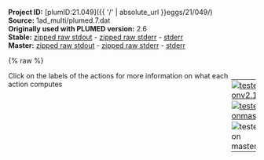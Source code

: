 **Project ID:** [plumID:21.049]({{ '/' | absolute_url }}eggs/21/049/)  
**Source:** 1ad_multi/plumed.7.dat  
**Originally used with PLUMED version:** 2.6  
**Stable:** [zipped raw stdout](plumed.7.dat.plumed.stdout.txt.zip) - [zipped raw stderr](plumed.7.dat.plumed.stderr.txt.zip) - [stderr](plumed.7.dat.plumed.stderr)  
**Master:** [zipped raw stdout](plumed.7.dat.plumed_master.stdout.txt.zip) - [zipped raw stderr](plumed.7.dat.plumed_master.stderr.txt.zip) - [stderr](plumed.7.dat.plumed_master.stderr)  

{% raw %}
<div style="width: 100%; float:left">
<div style="width: 90%; float:left" id="value_details_data/1ad_multi/plumed.7.dat"> Click on the labels of the actions for more information on what each action computes </div>
<div style="width: 10%; float:left"><table><tr><td style="padding:1px"><a href="plumed.7.dat.plumed.stderr"><img src="https://img.shields.io/badge/v2.10-failed-red.svg" alt="tested onv2.10" /></a></td></tr><tr><td style="padding:1px"><a href="plumed.7.dat.plumed_master.stderr"><img src="https://img.shields.io/badge/master-failed-red.svg" alt="tested onmaster" /></a></td></tr><tr><td style="padding:1px"><img src="https://img.shields.io/badge/with-LOAD-yellow.svg" alt="tested on master" /></td></tr>
</table></div></div>
<pre style="width=97%;">
<span class="plumedtooltip" style="color:green">LOAD<span class="right">Loads a library, possibly defining new actions. <a href="https://www.plumed.org/doc-master/user-doc/html/_l_o_a_d.html" style="color:green">More details</a><i></i></span></span> <span class="plumedtooltip">FILE<span class="right">file to be loaded<i></i></span></span>=../PathCV.cpp
<span style="display:none;" id="data/1ad_multi/plumed.7.dat">The LOAD action with label <b></b> calculates something</span><span class="plumedtooltip" style="color:green">UNITS<span class="right">This command sets the internal units for the code. <a href="https://www.plumed.org/doc-master/user-doc/html/_u_n_i_t_s.html" style="color:green">More details</a><i></i></span></span> <span class="plumedtooltip">LENGTH<span class="right">the units of lengths<i></i></span></span>=A <span class="plumedtooltip">TIME<span class="right">the units of time<i></i></span></span>=ps <span class="plumedtooltip">ENERGY<span class="right">the units of energy<i></i></span></span>=kcal/mol

<b name="data/1ad_multi/plumed.7.datphi" onclick='showPath("data/1ad_multi/plumed.7.dat","data/1ad_multi/plumed.7.datphi","data/1ad_multi/plumed.7.datphi","brown")'>phi</b>: <span class="plumedtooltip" style="color:green">TORSION<span class="right">Calculate a torsional angle. <a href="https://www.plumed.org/doc-master/user-doc/html/_t_o_r_s_i_o_n.html" style="color:green">More details</a><i></i></span></span> <span class="plumedtooltip">ATOMS<span class="right">the four atoms involved in the torsional angle<i></i></span></span>=5,7,9,15
<span style="display:none;" id="data/1ad_multi/plumed.7.datphi">The TORSION action with label <b>phi</b> calculates the following quantities:<table  align="center" frame="void" width="95%" cellpadding="5%"><tr><td width="5%"><b> Quantity </b>  </td><td><b> Description </b> </td></tr><tr><td width="5%">phi.value</td><td>the TORSION involving these atoms</td></tr></table></span><b name="data/1ad_multi/plumed.7.datwphi" onclick='showPath("data/1ad_multi/plumed.7.dat","data/1ad_multi/plumed.7.datwphi","data/1ad_multi/plumed.7.datwphi","brown")'>wphi</b>: <span class="plumedtooltip" style="color:green">COMBINE<span class="right">Calculate a polynomial combination of a set of other variables. <a href="https://www.plumed.org/doc-master/user-doc/html/_c_o_m_b_i_n_e.html" style="color:green">More details</a><i></i></span></span> <span class="plumedtooltip">ARG<span class="right">the values input to this function<i></i></span></span>=<b name="data/1ad_multi/plumed.7.datphi">phi</b> <span class="plumedtooltip">COEFFICIENTS<span class="right"> the coefficients of the arguments in your function<i></i></span></span>=1. <span class="plumedtooltip">PERIODIC<span class="right">if the output of your function is periodic then you should specify the periodicity of the function<i></i></span></span>=NO
<span style="display:none;" id="data/1ad_multi/plumed.7.datwphi">The COMBINE action with label <b>wphi</b> calculates the following quantities:<table  align="center" frame="void" width="95%" cellpadding="5%"><tr><td width="5%"><b> Quantity </b>  </td><td><b> Description </b> </td></tr><tr><td width="5%">wphi.value</td><td>a linear compbination</td></tr></table></span><span class="plumedtooltip" style="color:green">LOWER_WALLS<span class="right">Defines a wall for the value of one or more collective variables, <a href="https://www.plumed.org/doc-master/user-doc/html/_l_o_w_e_r__w_a_l_l_s.html" style="color:green">More details</a><i></i></span></span> <span class="plumedtooltip">ARG<span class="right">the arguments on which the bias is acting<i></i></span></span>=<b name="data/1ad_multi/plumed.7.datwphi">wphi</b> <span class="plumedtooltip">AT<span class="right">the positions of the wall<i></i></span></span>=-2.7 <span class="plumedtooltip">KAPPA<span class="right">the force constant for the wall<i></i></span></span>=1000.0 <span class="plumedtooltip">EXP<span class="right"> the powers for the walls<i></i></span></span>=2 <span class="plumedtooltip">EPS<span class="right"> the values for s_i in the expression for a wall<i></i></span></span>=1 <span class="plumedtooltip">OFFSET<span class="right"> the offset for the start of the wall<i></i></span></span>=0 <span class="plumedtooltip">LABEL<span class="right">a label for the action so that its output can be referenced in the input to other actions<i></i></span></span>=<b name="data/1ad_multi/plumed.7.datphilwall" onclick='showPath("data/1ad_multi/plumed.7.dat","data/1ad_multi/plumed.7.datphilwall","data/1ad_multi/plumed.7.datphilwall","brown")'>philwall</b>
<span style="display:none;" id="data/1ad_multi/plumed.7.datphilwall">The LOWER_WALLS action with label <b>philwall</b> calculates the following quantities:<table  align="center" frame="void" width="95%" cellpadding="5%"><tr><td width="5%"><b> Quantity </b>  </td><td><b> Description </b> </td></tr><tr><td width="5%">philwall.bias</td><td>the instantaneous value of the bias potential</td></tr><tr><td width="5%">philwall.force2</td><td>the instantaneous value of the squared force due to this bias potential</td></tr></table></span><span class="plumedtooltip" style="color:green">UPPER_WALLS<span class="right">Defines a wall for the value of one or more collective variables, <a href="https://www.plumed.org/doc-master/user-doc/html/_u_p_p_e_r__w_a_l_l_s.html" style="color:green">More details</a><i></i></span></span> <span class="plumedtooltip">ARG<span class="right">the arguments on which the bias is acting<i></i></span></span>=<b name="data/1ad_multi/plumed.7.datwphi">wphi</b> <span class="plumedtooltip">AT<span class="right">the positions of the wall<i></i></span></span>=2.7  <span class="plumedtooltip">KAPPA<span class="right">the force constant for the wall<i></i></span></span>=1000.0 <span class="plumedtooltip">EXP<span class="right"> the powers for the walls<i></i></span></span>=2 <span class="plumedtooltip">EPS<span class="right"> the values for s_i in the expression for a wall<i></i></span></span>=1 <span class="plumedtooltip">OFFSET<span class="right"> the offset for the start of the wall<i></i></span></span>=0 <span class="plumedtooltip">LABEL<span class="right">a label for the action so that its output can be referenced in the input to other actions<i></i></span></span>=<b name="data/1ad_multi/plumed.7.datphiuwall" onclick='showPath("data/1ad_multi/plumed.7.dat","data/1ad_multi/plumed.7.datphiuwall","data/1ad_multi/plumed.7.datphiuwall","brown")'>phiuwall</b>
<br/><span style="display:none;" id="data/1ad_multi/plumed.7.datphiuwall">The UPPER_WALLS action with label <b>phiuwall</b> calculates the following quantities:<table  align="center" frame="void" width="95%" cellpadding="5%"><tr><td width="5%"><b> Quantity </b>  </td><td><b> Description </b> </td></tr><tr><td width="5%">phiuwall.bias</td><td>the instantaneous value of the bias potential</td></tr><tr><td width="5%">phiuwall.force2</td><td>the instantaneous value of the squared force due to this bias potential</td></tr></table></span><b name="data/1ad_multi/plumed.7.datpsi" onclick='showPath("data/1ad_multi/plumed.7.dat","data/1ad_multi/plumed.7.datpsi","data/1ad_multi/plumed.7.datpsi","brown")'>psi</b>: <span class="plumedtooltip" style="color:green">TORSION<span class="right">Calculate a torsional angle. <a href="https://www.plumed.org/doc-master/user-doc/html/_t_o_r_s_i_o_n.html" style="color:green">More details</a><i></i></span></span> <span class="plumedtooltip">ATOMS<span class="right">the four atoms involved in the torsional angle<i></i></span></span>=7,9,15,17
<span style="display:none;" id="data/1ad_multi/plumed.7.datpsi">The TORSION action with label <b>psi</b> calculates the following quantities:<table  align="center" frame="void" width="95%" cellpadding="5%"><tr><td width="5%"><b> Quantity </b>  </td><td><b> Description </b> </td></tr><tr><td width="5%">psi.value</td><td>the TORSION involving these atoms</td></tr></table></span><b name="data/1ad_multi/plumed.7.datwpsi" onclick='showPath("data/1ad_multi/plumed.7.dat","data/1ad_multi/plumed.7.datwpsi","data/1ad_multi/plumed.7.datwpsi","brown")'>wpsi</b>: <span class="plumedtooltip" style="color:green">COMBINE<span class="right">Calculate a polynomial combination of a set of other variables. <a href="https://www.plumed.org/doc-master/user-doc/html/_c_o_m_b_i_n_e.html" style="color:green">More details</a><i></i></span></span> <span class="plumedtooltip">ARG<span class="right">the values input to this function<i></i></span></span>=<b name="data/1ad_multi/plumed.7.datpsi">psi</b> <span class="plumedtooltip">COEFFICIENTS<span class="right"> the coefficients of the arguments in your function<i></i></span></span>=1. <span class="plumedtooltip">PERIODIC<span class="right">if the output of your function is periodic then you should specify the periodicity of the function<i></i></span></span>=NO
<span style="display:none;" id="data/1ad_multi/plumed.7.datwpsi">The COMBINE action with label <b>wpsi</b> calculates the following quantities:<table  align="center" frame="void" width="95%" cellpadding="5%"><tr><td width="5%"><b> Quantity </b>  </td><td><b> Description </b> </td></tr><tr><td width="5%">wpsi.value</td><td>a linear compbination</td></tr></table></span><span class="plumedtooltip" style="color:green">LOWER_WALLS<span class="right">Defines a wall for the value of one or more collective variables, <a href="https://www.plumed.org/doc-master/user-doc/html/_l_o_w_e_r__w_a_l_l_s.html" style="color:green">More details</a><i></i></span></span> <span class="plumedtooltip">ARG<span class="right">the arguments on which the bias is acting<i></i></span></span>=<b name="data/1ad_multi/plumed.7.datwpsi">wpsi</b> <span class="plumedtooltip">AT<span class="right">the positions of the wall<i></i></span></span>=-2.7 <span class="plumedtooltip">KAPPA<span class="right">the force constant for the wall<i></i></span></span>=1000.0 <span class="plumedtooltip">EXP<span class="right"> the powers for the walls<i></i></span></span>=2 <span class="plumedtooltip">EPS<span class="right"> the values for s_i in the expression for a wall<i></i></span></span>=1 <span class="plumedtooltip">OFFSET<span class="right"> the offset for the start of the wall<i></i></span></span>=0 <span class="plumedtooltip">LABEL<span class="right">a label for the action so that its output can be referenced in the input to other actions<i></i></span></span>=<b name="data/1ad_multi/plumed.7.datpsilwall" onclick='showPath("data/1ad_multi/plumed.7.dat","data/1ad_multi/plumed.7.datpsilwall","data/1ad_multi/plumed.7.datpsilwall","brown")'>psilwall</b>
<span style="display:none;" id="data/1ad_multi/plumed.7.datpsilwall">The LOWER_WALLS action with label <b>psilwall</b> calculates the following quantities:<table  align="center" frame="void" width="95%" cellpadding="5%"><tr><td width="5%"><b> Quantity </b>  </td><td><b> Description </b> </td></tr><tr><td width="5%">psilwall.bias</td><td>the instantaneous value of the bias potential</td></tr><tr><td width="5%">psilwall.force2</td><td>the instantaneous value of the squared force due to this bias potential</td></tr></table></span><span class="plumedtooltip" style="color:green">UPPER_WALLS<span class="right">Defines a wall for the value of one or more collective variables, <a href="https://www.plumed.org/doc-master/user-doc/html/_u_p_p_e_r__w_a_l_l_s.html" style="color:green">More details</a><i></i></span></span> <span class="plumedtooltip">ARG<span class="right">the arguments on which the bias is acting<i></i></span></span>=<b name="data/1ad_multi/plumed.7.datwpsi">wpsi</b> <span class="plumedtooltip">AT<span class="right">the positions of the wall<i></i></span></span>=2.7  <span class="plumedtooltip">KAPPA<span class="right">the force constant for the wall<i></i></span></span>=1000.0 <span class="plumedtooltip">EXP<span class="right"> the powers for the walls<i></i></span></span>=2 <span class="plumedtooltip">EPS<span class="right"> the values for s_i in the expression for a wall<i></i></span></span>=1 <span class="plumedtooltip">OFFSET<span class="right"> the offset for the start of the wall<i></i></span></span>=0 <span class="plumedtooltip">LABEL<span class="right">a label for the action so that its output can be referenced in the input to other actions<i></i></span></span>=<b name="data/1ad_multi/plumed.7.datpsiuwall" onclick='showPath("data/1ad_multi/plumed.7.dat","data/1ad_multi/plumed.7.datpsiuwall","data/1ad_multi/plumed.7.datpsiuwall","brown")'>psiuwall</b>
<br/><span style="display:none;" id="data/1ad_multi/plumed.7.datpsiuwall">The UPPER_WALLS action with label <b>psiuwall</b> calculates the following quantities:<table  align="center" frame="void" width="95%" cellpadding="5%"><tr><td width="5%"><b> Quantity </b>  </td><td><b> Description </b> </td></tr><tr><td width="5%">psiuwall.bias</td><td>the instantaneous value of the bias potential</td></tr><tr><td width="5%">psiuwall.force2</td><td>the instantaneous value of the squared force due to this bias potential</td></tr></table></span><b name="data/1ad_multi/plumed.7.datce6" onclick='showPath("data/1ad_multi/plumed.7.dat","data/1ad_multi/plumed.7.datce6","data/1ad_multi/plumed.7.datce6","brown")'>ce6</b>: <span class="plumedtooltip" style="color:green">CONSTANT<span class="right">Create a constant value that can be passed to actions <a href="https://www.plumed.org/doc-master/user-doc/html/_c_o_n_s_t_a_n_t.html" style="color:green">More details</a><i></i></span></span> <span class="plumedtooltip">VALUE<span class="right">the single number that you would like to store<i></i></span></span>=1
<span style="display:none;" id="data/1ad_multi/plumed.7.datce6">The CONSTANT action with label <b>ce6</b> calculates the following quantities:<table  align="center" frame="void" width="95%" cellpadding="5%"><tr><td width="5%"><b> Quantity </b>  </td><td><b> Description </b> </td></tr><tr><td width="5%">ce6.value</td><td>the constant value that was read from the plumed input</td></tr></table></span><b name="data/1ad_multi/plumed.7.datce7" onclick='showPath("data/1ad_multi/plumed.7.dat","data/1ad_multi/plumed.7.datce7","data/1ad_multi/plumed.7.datce7","brown")'>ce7</b>: <span class="plumedtooltip" style="color:green">CONSTANT<span class="right">Create a constant value that can be passed to actions <a href="https://www.plumed.org/doc-master/user-doc/html/_c_o_n_s_t_a_n_t.html" style="color:green">More details</a><i></i></span></span> <span class="plumedtooltip">VALUE<span class="right">the single number that you would like to store<i></i></span></span>=1000

<span style="display:none;" id="data/1ad_multi/plumed.7.datce7">The CONSTANT action with label <b>ce7</b> calculates the following quantities:<table  align="center" frame="void" width="95%" cellpadding="5%"><tr><td width="5%"><b> Quantity </b>  </td><td><b> Description </b> </td></tr><tr><td width="5%">ce7.value</td><td>the constant value that was read from the plumed input</td></tr></table></span><b name="data/1ad_multi/plumed.7.datens6" onclick='showPath("data/1ad_multi/plumed.7.dat","data/1ad_multi/plumed.7.datens6","data/1ad_multi/plumed.7.datens6","brown")'>ens6</b>: <span class="plumedtooltip" style="color:green">ENSEMBLE<span class="right">Calculates the replica averaging of a collective variable over multiple replicas. <a href="https://www.plumed.org/doc-master/user-doc/html/_e_n_s_e_m_b_l_e.html" style="color:green">More details</a><i></i></span></span> <span class="plumedtooltip">ARG<span class="right">the labels of the values from which the function is calculated<i></i></span></span>=<b name="data/1ad_multi/plumed.7.datphi">phi</b>,<b name="data/1ad_multi/plumed.7.datpsi">psi</b>,<b name="data/1ad_multi/plumed.7.datce6">ce6</b> <span class="plumedtooltip">MOMENT<span class="right">the moment you want to calculate in alternative to the mean or the variance<i></i></span></span>=2 <span class="plumedtooltip">CENTRAL<span class="right"> calculate a central moment instead of a standard moment<i></i></span></span> <span class="plumedtooltip">REWEIGHT<span class="right"> simple REWEIGHT using the latest ARG as energy<i></i></span></span>
<span style="display:none;" id="data/1ad_multi/plumed.7.datens6">The ENSEMBLE action with label <b>ens6</b> calculates the following quantities:<table  align="center" frame="void" width="95%" cellpadding="5%"><tr><td width="5%"><b> Quantity </b>  </td><td><b> Description </b> </td></tr><tr><td width="5%">ens6..#!custom</td><td>the names of the output components for this action depend on the actions input file see the example inputs below for details</td></tr></table></span><b name="data/1ad_multi/plumed.7.datens7" onclick='showPath("data/1ad_multi/plumed.7.dat","data/1ad_multi/plumed.7.datens7","data/1ad_multi/plumed.7.datens7","brown")'>ens7</b>: <span class="plumedtooltip" style="color:green">ENSEMBLE<span class="right">Calculates the replica averaging of a collective variable over multiple replicas. <a href="https://www.plumed.org/doc-master/user-doc/html/_e_n_s_e_m_b_l_e.html" style="color:green">More details</a><i></i></span></span> <span class="plumedtooltip">ARG<span class="right">the labels of the values from which the function is calculated<i></i></span></span>=<b name="data/1ad_multi/plumed.7.datphi">phi</b>,<b name="data/1ad_multi/plumed.7.datpsi">psi</b>,<b name="data/1ad_multi/plumed.7.datce7">ce7</b> <span class="plumedtooltip">MOMENT<span class="right">the moment you want to calculate in alternative to the mean or the variance<i></i></span></span>=2 <span class="plumedtooltip">CENTRAL<span class="right"> calculate a central moment instead of a standard moment<i></i></span></span> <span class="plumedtooltip">REWEIGHT<span class="right"> simple REWEIGHT using the latest ARG as energy<i></i></span></span>
<br/><span style="display:none;" id="data/1ad_multi/plumed.7.datens7">The ENSEMBLE action with label <b>ens7</b> calculates the following quantities:<table  align="center" frame="void" width="95%" cellpadding="5%"><tr><td width="5%"><b> Quantity </b>  </td><td><b> Description </b> </td></tr><tr><td width="5%">ens7..#!custom</td><td>the names of the output components for this action depend on the actions input file see the example inputs below for details</td></tr></table></span><b name="data/1ad_multi/plumed.7.datd_phi" onclick='showPath("data/1ad_multi/plumed.7.dat","data/1ad_multi/plumed.7.datd_phi","data/1ad_multi/plumed.7.datd_phi","brown")'>d_phi</b>: <span class="plumedtooltip" style="color:green">COMBINE<span class="right">Calculate a polynomial combination of a set of other variables. <a href="https://www.plumed.org/doc-master/user-doc/html/_c_o_m_b_i_n_e.html" style="color:green">More details</a><i></i></span></span> <span class="plumedtooltip">ARG<span class="right">the values input to this function<i></i></span></span>=<b name="data/1ad_multi/plumed.7.datens6">ens6.phi</b>,<b name="data/1ad_multi/plumed.7.datens7">ens7.phi</b> <span class="plumedtooltip">COEFFICIENTS<span class="right"> the coefficients of the arguments in your function<i></i></span></span>=1,-1 <span class="plumedtooltip">PERIODIC<span class="right">if the output of your function is periodic then you should specify the periodicity of the function<i></i></span></span>=NO
<span style="display:none;" id="data/1ad_multi/plumed.7.datd_phi">The COMBINE action with label <b>d_phi</b> calculates the following quantities:<table  align="center" frame="void" width="95%" cellpadding="5%"><tr><td width="5%"><b> Quantity </b>  </td><td><b> Description </b> </td></tr><tr><td width="5%">d_phi.value</td><td>a linear compbination</td></tr></table></span><b name="data/1ad_multi/plumed.7.datd_psi" onclick='showPath("data/1ad_multi/plumed.7.dat","data/1ad_multi/plumed.7.datd_psi","data/1ad_multi/plumed.7.datd_psi","brown")'>d_psi</b>: <span class="plumedtooltip" style="color:green">COMBINE<span class="right">Calculate a polynomial combination of a set of other variables. <a href="https://www.plumed.org/doc-master/user-doc/html/_c_o_m_b_i_n_e.html" style="color:green">More details</a><i></i></span></span> <span class="plumedtooltip">ARG<span class="right">the values input to this function<i></i></span></span>=<b name="data/1ad_multi/plumed.7.datens6">ens6.psi</b>,<b name="data/1ad_multi/plumed.7.datens7">ens7.psi</b> <span class="plumedtooltip">COEFFICIENTS<span class="right"> the coefficients of the arguments in your function<i></i></span></span>=1,-1 <span class="plumedtooltip">PERIODIC<span class="right">if the output of your function is periodic then you should specify the periodicity of the function<i></i></span></span>=NO
<span style="display:none;" id="data/1ad_multi/plumed.7.datd_psi">The COMBINE action with label <b>d_psi</b> calculates the following quantities:<table  align="center" frame="void" width="95%" cellpadding="5%"><tr><td width="5%"><b> Quantity </b>  </td><td><b> Description </b> </td></tr><tr><td width="5%">d_psi.value</td><td>a linear compbination</td></tr></table></span><b name="data/1ad_multi/plumed.7.datd_2" onclick='showPath("data/1ad_multi/plumed.7.dat","data/1ad_multi/plumed.7.datd_2","data/1ad_multi/plumed.7.datd_2","brown")'>d_2</b>: <span class="plumedtooltip" style="color:green">COMBINE<span class="right">Calculate a polynomial combination of a set of other variables. <a href="https://www.plumed.org/doc-master/user-doc/html/_c_o_m_b_i_n_e.html" style="color:green">More details</a><i></i></span></span> <span class="plumedtooltip">ARG<span class="right">the values input to this function<i></i></span></span>=<b name="data/1ad_multi/plumed.7.datd_phi">d_phi</b>,<b name="data/1ad_multi/plumed.7.datd_psi">d_psi</b> <span class="plumedtooltip">POWERS<span class="right"> the powers to which you are raising each of the arguments in your function<i></i></span></span>=2,2 <span class="plumedtooltip">PERIODIC<span class="right">if the output of your function is periodic then you should specify the periodicity of the function<i></i></span></span>=NO

<span style="display:none;" id="data/1ad_multi/plumed.7.datd_2">The COMBINE action with label <b>d_2</b> calculates the following quantities:<table  align="center" frame="void" width="95%" cellpadding="5%"><tr><td width="5%"><b> Quantity </b>  </td><td><b> Description </b> </td></tr><tr><td width="5%">d_2.value</td><td>a linear compbination</td></tr></table></span><span class="plumedtooltip" style="color:green">PATHCV<span class="right">This action is not part of PLUMED and was included by using a LOAD command <a href="https://www.plumed.org/doc-master/user-doc/html/_l_o_a_d.html" style="color:green">More details</a><i></i></span></span> LABEL=<b name="data/1ad_multi/plumed.7.datpcv" onclick='showPath("data/1ad_multi/plumed.7.dat","data/1ad_multi/plumed.7.datpcv","data/1ad_multi/plumed.7.datpcv","brown")'>pcv</b> ARG=<b name="data/1ad_multi/plumed.7.datphi">phi</b>,<b name="data/1ad_multi/plumed.7.datpsi">psi</b> GENPATH=20,20,20,-1.4,1.2,1.1,-0.8 FIXED=21,40 HALFLIFE=1000 PACE=250 WALKERS_RSTRIDE=250 WALKERS_ID=3 WALKERS_N=4 WALKERS_DIR=<b name="data/1ad_multi/plumed.7.dat">.</b> OUTFILE=1_PATH

<span class="plumedtooltip" style="color:green">UPPER_WALLS<span class="right">Defines a wall for the value of one or more collective variables, <a href="https://www.plumed.org/doc-master/user-doc/html/_u_p_p_e_r__w_a_l_l_s.html" style="color:green">More details</a><i></i></span></span> <span class="plumedtooltip">ARG<span class="right">the arguments on which the bias is acting<i></i></span></span>=pcv.z <span class="plumedtooltip">AT<span class="right">the positions of the wall<i></i></span></span>=0.0  <span class="plumedtooltip">KAPPA<span class="right">the force constant for the wall<i></i></span></span>=70.0 <span class="plumedtooltip">EXP<span class="right"> the powers for the walls<i></i></span></span>=2 <span class="plumedtooltip">EPS<span class="right"> the values for s_i in the expression for a wall<i></i></span></span>=1 <span class="plumedtooltip">OFFSET<span class="right"> the offset for the start of the wall<i></i></span></span>=0 <span class="plumedtooltip">LABEL<span class="right">a label for the action so that its output can be referenced in the input to other actions<i></i></span></span>=<b name="data/1ad_multi/plumed.7.dattube" onclick='showPath("data/1ad_multi/plumed.7.dat","data/1ad_multi/plumed.7.dattube","data/1ad_multi/plumed.7.dattube","brown")'>tube</b>
<span style="display:none;" id="data/1ad_multi/plumed.7.dattube">The UPPER_WALLS action with label <b>tube</b> calculates the following quantities:<table  align="center" frame="void" width="95%" cellpadding="5%"><tr><td width="5%"><b> Quantity </b>  </td><td><b> Description </b> </td></tr><tr><td width="5%">tube.bias</td><td>the instantaneous value of the bias potential</td></tr><tr><td width="5%">tube.force2</td><td>the instantaneous value of the squared force due to this bias potential</td></tr></table></span><span class="plumedtooltip" style="color:green">LOWER_WALLS<span class="right">Defines a wall for the value of one or more collective variables, <a href="https://www.plumed.org/doc-master/user-doc/html/_l_o_w_e_r__w_a_l_l_s.html" style="color:green">More details</a><i></i></span></span> <span class="plumedtooltip">ARG<span class="right">the arguments on which the bias is acting<i></i></span></span>=pcv.s <span class="plumedtooltip">AT<span class="right">the positions of the wall<i></i></span></span>=-0.4 <span class="plumedtooltip">KAPPA<span class="right">the force constant for the wall<i></i></span></span>=50.0 <span class="plumedtooltip">EXP<span class="right"> the powers for the walls<i></i></span></span>=2 <span class="plumedtooltip">EPS<span class="right"> the values for s_i in the expression for a wall<i></i></span></span>=1 <span class="plumedtooltip">OFFSET<span class="right"> the offset for the start of the wall<i></i></span></span>=0 <span class="plumedtooltip">LABEL<span class="right">a label for the action so that its output can be referenced in the input to other actions<i></i></span></span>=<b name="data/1ad_multi/plumed.7.datlwall" onclick='showPath("data/1ad_multi/plumed.7.dat","data/1ad_multi/plumed.7.datlwall","data/1ad_multi/plumed.7.datlwall","brown")'>lwall</b>
<span style="display:none;" id="data/1ad_multi/plumed.7.datlwall">The LOWER_WALLS action with label <b>lwall</b> calculates the following quantities:<table  align="center" frame="void" width="95%" cellpadding="5%"><tr><td width="5%"><b> Quantity </b>  </td><td><b> Description </b> </td></tr><tr><td width="5%">lwall.bias</td><td>the instantaneous value of the bias potential</td></tr><tr><td width="5%">lwall.force2</td><td>the instantaneous value of the squared force due to this bias potential</td></tr></table></span><span class="plumedtooltip" style="color:green">UPPER_WALLS<span class="right">Defines a wall for the value of one or more collective variables, <a href="https://www.plumed.org/doc-master/user-doc/html/_u_p_p_e_r__w_a_l_l_s.html" style="color:green">More details</a><i></i></span></span> <span class="plumedtooltip">ARG<span class="right">the arguments on which the bias is acting<i></i></span></span>=pcv.s <span class="plumedtooltip">AT<span class="right">the positions of the wall<i></i></span></span>=1.4  <span class="plumedtooltip">KAPPA<span class="right">the force constant for the wall<i></i></span></span>=50.0 <span class="plumedtooltip">EXP<span class="right"> the powers for the walls<i></i></span></span>=2 <span class="plumedtooltip">EPS<span class="right"> the values for s_i in the expression for a wall<i></i></span></span>=1 <span class="plumedtooltip">OFFSET<span class="right"> the offset for the start of the wall<i></i></span></span>=0 <span class="plumedtooltip">LABEL<span class="right">a label for the action so that its output can be referenced in the input to other actions<i></i></span></span>=<b name="data/1ad_multi/plumed.7.datuwall" onclick='showPath("data/1ad_multi/plumed.7.dat","data/1ad_multi/plumed.7.datuwall","data/1ad_multi/plumed.7.datuwall","brown")'>uwall</b>
<br/><span style="display:none;" id="data/1ad_multi/plumed.7.datuwall">The UPPER_WALLS action with label <b>uwall</b> calculates the following quantities:<table  align="center" frame="void" width="95%" cellpadding="5%"><tr><td width="5%"><b> Quantity </b>  </td><td><b> Description </b> </td></tr><tr><td width="5%">uwall.bias</td><td>the instantaneous value of the bias potential</td></tr><tr><td width="5%">uwall.force2</td><td>the instantaneous value of the squared force due to this bias potential</td></tr></table></span><span class="plumedtooltip" style="color:green">MOVINGRESTRAINT<span class="right">Add a time-dependent, harmonic restraint on one or more variables. <a href="https://www.plumed.org/doc-master/user-doc/html/_m_o_v_i_n_g_r_e_s_t_r_a_i_n_t.html" style="color:green">More details</a><i></i></span></span> ...
 <span class="plumedtooltip">LABEL<span class="right">a label for the action so that its output can be referenced in the input to other actions<i></i></span></span>=<b name="data/1ad_multi/plumed.7.datsteer" onclick='showPath("data/1ad_multi/plumed.7.dat","data/1ad_multi/plumed.7.datsteer","data/1ad_multi/plumed.7.datsteer","brown")'>steer</b>
 <span class="plumedtooltip">ARG<span class="right">the labels of the scalars on which the bias will act<i></i></span></span>=pcv.s
  <span class="plumedtooltip">STEP0<span class="right">This keyword appears multiple times as STEPx with x=0,1,2,<i></i></span></span>=00000    <span class="plumedtooltip">AT0<span class="right">ATx is equal to the position of the restraint at time STEPx<i></i></span></span>=1.0 <span class="plumedtooltip">KAPPA0<span class="right">KAPPAx is equal to the value of the force constants at time STEPx<i></i></span></span>=1500.0
  <span class="plumedtooltip">STEP1<span class="right">This keyword appears multiple times as STEPx with x=0,1,2,<i></i></span></span>=10000    <span class="plumedtooltip">AT1<span class="right">ATx is equal to the position of the restraint at time STEPx<i></i></span></span>=0.5
... MOVINGRESTRAINT
<br/><span style="display:none;" id="data/1ad_multi/plumed.7.datsteer">The MOVINGRESTRAINT action with label <b>steer</b> calculates the following quantities:<table  align="center" frame="void" width="95%" cellpadding="5%"><tr><td width="5%"><b> Quantity </b>  </td><td><b> Description </b> </td></tr><tr><td width="5%">steer.bias</td><td>the instantaneous value of the bias potential</td></tr><tr><td width="5%">steer.work</td><td>the total work performed changing this restraint</td></tr><tr><td width="5%">steer.force2</td><td>the instantaneous value of the squared force due to this bias potential</td></tr><tr><td width="5%">steer._cntr</td><td>one or multiple instances of this quantity can be referenced elsewhere in the input file</td></tr><tr><td width="5%">steer._work</td><td>one or multiple instances of this quantity can be referenced elsewhere in the input file</td></tr><tr><td width="5%">steer._kappa</td><td>one or multiple instances of this quantity can be referenced elsewhere in the input file</td></tr></table></span><span class="plumedtooltip" style="color:green">MOVINGRESTRAINT<span class="right">Add a time-dependent, harmonic restraint on one or more variables. <a href="https://www.plumed.org/doc-master/user-doc/html/_m_o_v_i_n_g_r_e_s_t_r_a_i_n_t.html" style="color:green">More details</a><i></i></span></span> ...
 <span class="plumedtooltip">VERSE<span class="right"> Tells plumed whether the restraint is only acting for CV larger (U) or smaller (L) than the restraint or whether it is acting on both sides (B)<i></i></span></span>=L
 <span class="plumedtooltip">LABEL<span class="right">a label for the action so that its output can be referenced in the input to other actions<i></i></span></span>=<b name="data/1ad_multi/plumed.7.datrepel" onclick='showPath("data/1ad_multi/plumed.7.dat","data/1ad_multi/plumed.7.datrepel","data/1ad_multi/plumed.7.datrepel","brown")'>repel</b>
 <span class="plumedtooltip">ARG<span class="right">the labels of the scalars on which the bias will act<i></i></span></span>=<b name="data/1ad_multi/plumed.7.datd_2">d_2</b>
  <span class="plumedtooltip">STEP0<span class="right">This keyword appears multiple times as STEPx with x=0,1,2,<i></i></span></span>=00000    <span class="plumedtooltip">AT0<span class="right">ATx is equal to the position of the restraint at time STEPx<i></i></span></span>=0.0 <span class="plumedtooltip">KAPPA0<span class="right">KAPPAx is equal to the value of the force constants at time STEPx<i></i></span></span>=70.0
  <span class="plumedtooltip">STEP1<span class="right">This keyword appears multiple times as STEPx with x=0,1,2,<i></i></span></span>=10000    <span class="plumedtooltip">AT1<span class="right">ATx is equal to the position of the restraint at time STEPx<i></i></span></span>=0.5
... MOVINGRESTRAINT
<br/><span style="display:none;" id="data/1ad_multi/plumed.7.datrepel">The MOVINGRESTRAINT action with label <b>repel</b> calculates the following quantities:<table  align="center" frame="void" width="95%" cellpadding="5%"><tr><td width="5%"><b> Quantity </b>  </td><td><b> Description </b> </td></tr><tr><td width="5%">repel.bias</td><td>the instantaneous value of the bias potential</td></tr><tr><td width="5%">repel.work</td><td>the total work performed changing this restraint</td></tr><tr><td width="5%">repel.force2</td><td>the instantaneous value of the squared force due to this bias potential</td></tr><tr><td width="5%">repel._cntr</td><td>one or multiple instances of this quantity can be referenced elsewhere in the input file</td></tr><tr><td width="5%">repel._work</td><td>one or multiple instances of this quantity can be referenced elsewhere in the input file</td></tr><tr><td width="5%">repel._kappa</td><td>one or multiple instances of this quantity can be referenced elsewhere in the input file</td></tr></table></span><span class="plumedtooltip" style="color:green">PRINT<span class="right">Print quantities to a file. <a href="https://www.plumed.org/doc-master/user-doc/html/_p_r_i_n_t.html" style="color:green">More details</a><i></i></span></span> <span class="plumedtooltip">STRIDE<span class="right"> the frequency with which the quantities of interest should be output<i></i></span></span>=10 <span class="plumedtooltip">ARG<span class="right">the labels of the values that you would like to print to the file<i></i></span></span>=<b name="data/1ad_multi/plumed.7.datphi">phi</b>,<b name="data/1ad_multi/plumed.7.datpsi">psi</b>,pcv.s,pcv.z,<b name="data/1ad_multi/plumed.7.datsteer">steer.bias</b>,<b name="data/1ad_multi/plumed.7.dattube">tube.bias</b>,<b name="data/1ad_multi/plumed.7.datrepel">repel.bias</b>,<b name="data/1ad_multi/plumed.7.datd_2">d_2</b>,<b name="data/1ad_multi/plumed.7.datens7">ens7.phi</b>,<b name="data/1ad_multi/plumed.7.datens7">ens7.psi</b>,<b name="data/1ad_multi/plumed.7.datphilwall">philwall.bias</b>,<b name="data/1ad_multi/plumed.7.datphiuwall">phiuwall.bias</b>,<b name="data/1ad_multi/plumed.7.datpsilwall">psilwall.bias</b>,<b name="data/1ad_multi/plumed.7.datpsiuwall">psiuwall.bias</b>,<b name="data/1ad_multi/plumed.7.datlwall">lwall.bias</b>,<b name="data/1ad_multi/plumed.7.datuwall">uwall.bias</b> <span class="plumedtooltip">FILE<span class="right">the name of the file on which to output these quantities<i></i></span></span>=<b name="data/1ad_multi/plumed.7.dat">./1_COLVAR</b>
</pre>
{% endraw %}
